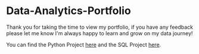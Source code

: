 # Data-Analytics-Portfolio

Thank you for taking the time to view my portfolio, if you have any feedback please let me know I'm always happy to learn and grow on my data journey!

You can find the Python Project [here](https://github.com/VictorSilvano/Data-Analytics-Portfolio/tree/main/Python-Project) and the SQL Project [here](https://github.com/VictorSilvano/Data-Analytics-Portfolio/tree/main/SQL-Project).

